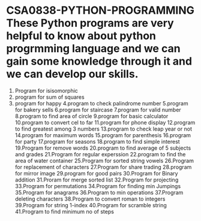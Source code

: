 # CSA0838-PYTHON-PROGRAMMING  These Python programs are very helpful to know about python progrmming language and we can gain some  knowledge through it and we can develop our skills.
1. Program for isisomorphic
2. program for sum of squares 
3. program for happy
4.program to check palindrome number
5.program for bakery sells
6.program for staircase
7.program for valid number
8.program to find area of circle
9.program for basic calculator
10.program to convert cel to far
11.program for phone display
12.program to find greatest among 3 numbers
13.program to check leap year or not
14.program for maximum words
15.program for parenthesis
16.program for party
17.program for seasons
18.program to find simple interest
19.Program for remove words
20.program to find average of 5 subjects and grades
21.Program for regular experssion
22.program to find the area of water container
25.Program for sorted string vowels
26.Program for replacement of characters
27.Program for share trading
28.program for mirror image
29.program for good pairs
30.Program for Binary addition
31.Proram for merge sorted list
32.Program for projecting
33.Program for permutations
34.Program for finding min Jumpings
35.Program for anagrams
36.Program to min operations
37.Program deleting characters
38.Program to convert roman to integers
39.Program for string 1-index
40.Program for scramble string
41.Program to find minimum no of steps
